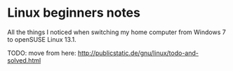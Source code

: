 Linux beginners notes
=====================

All the things I noticed when switching my home computer from Windows 7 to openSUSE Linux 13.1.

TODO: move from here: http://publicstatic.de/gnu/linux/todo-and-solved.html
